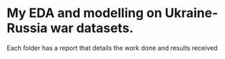 # My EDA and modelling on Ukraine-Russia war datasets.
Each folder has a report that details the work done and results received
